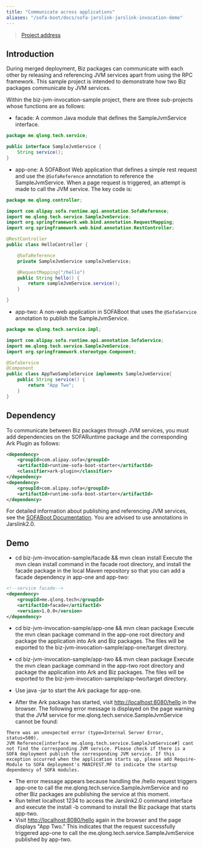 ```yaml
---
title: "Communicate across applications"
aliases: "/sofa-boot/docs/sofa-jarslink-jarslink-invocation-demo"
---
```


> [Project address](https://github.com/sofastack/sofa-jarslink/tree/master/sofa-jarslink-samples/biz-jvm-invocation-sample)

## Introduction

During merged deployment, Biz packages can communicate with each other by releasing and referencing JVM services apart from using the RPC framework. This sample project is intended to demonstrate how two Biz packages communicate by JVM services.

Within the biz-jvm-invocation-sample project, there are three sub-projects whose functions are as follows:
+ facade: A common Java module that defines the SampleJvmService interface.

```java
package me.qlong.tech.service;

public interface SampleJvmService {
    String service();
}
```

+ app-one: A SOFABoot Web application that defines a simple rest request and use the `@SofaReference` annotation to reference the SampleJvmService. When a page request is triggered, an attempt is made to call the JVM service. The key code is:

```java
package me.qlong.controller;

import com.alipay.sofa.runtime.api.annotation.SofaReference;
import me.qlong.tech.service.SampleJvmService;
import org.springframework.web.bind.annotation.RequestMapping;
import org.springframework.web.bind.annotation.RestController;

@RestController
public class HelloController {

    @SofaReference
    private SampleJvmService sampleJvmService;

    @RequestMapping("/hello")
    public String hello() {
        return sampleJvmService.service();
    }

}
```

+ app-two: A non-web application in SOFABoot that uses the `@SofaService` annotation to publish the SampleJvmService. 
```java
package me.qlong.tech.service.impl;

import com.alipay.sofa.runtime.api.annotation.SofaService;
import me.qlong.tech.service.SampleJvmService;
import org.springframework.stereotype.Component;

@SofaService
@Component
public class AppTwoSampleService implements SampleJvmService{
    public String service() {
        return "App Two";
    }
}
```

## Dependency

To communicate between Biz packages through JVM services, you must add dependencies on the SOFARuntime package and the corresponding Ark Plugin as follows:

```xml
<dependency>
    <groupId>com.alipay.sofa</groupId>
    <artifactId>runtime-sofa-boot-starter</artifactId>
    <classifier>ark-plugin</classifier>
</dependency>
<dependency>
    <groupId>com.alipay.sofa</groupId>
    <artifactId>runtime-sofa-boot-starter</artifactId>
</dependency>
```

For detailed information about publishing and referencing JVM services, see the [SOFABoot Documentation](../module-service). You are advised to use annotations in Jarslink2.0.

## Demo

+ cd biz-jvm-invocation-sample/facade && mvn clean install 
Execute the mvn clean install command in the facade root directory, and install the facade package in the local Maven repository so that you can add a facade dependency in app-one and app-two:

```xml
<!--service facade-->
<dependency>
    <groupId>me.qlong.tech</groupId>
    <artifactId>facade</artifactId>
    <version>1.0.0</version>
</dependency>
```

+ cd biz-jvm-invocation-sample/app-one && mvn clean package
Execute the mvn clean package command in the app-one root directory and package the application into Ark and Biz packages. The files will be exported to the biz-jvm-invocation-sample/app-one/target directory.

+ cd biz-jvm-invocation-sample/app-two && mvn clean package
Execute the mvn clean package command in the app-two root directory and package the application into Ark and Biz packages. The files will be exported to the biz-jvm-invocation-sample/app-two/target directory.

+ Use java -jar to start the Ark package for app-one.
+ After the Ark package has started, visit <http://localhost:8080/hello> in the browser. The following error message is displayed on the page warning that the JVM service for me.qlong.tech.service.SampleJvmService cannot be found:

```text
There was an unexpected error (type=Internal Server Error, status=500).
JVM Reference[interface me.qlong.tech.service.SampleJvmService#] cant not find the corresponding JVM service. Please check if there is a SOFA deployment publish the corresponding JVM service. If this exception occurred when the application starts up, please add Require-Module to SOFA deployment's MANIFEST.MF to indicate the startup dependency of SOFA modules.
```

+ The error message appears because handling the /hello request triggers app-one to call the me.qlong.tech.service.SampleJvmService and no other Biz packages are publishing the service at this moment.
+ Run telnet localhost 1234 to access the Jarslink2.0 command interface and execute the install -b command to install the Biz package that starts app-two.
+ Visit <http://localhost:8080/hello> again in the browser and the page displays "App Two.” This indicates that the request successfully triggered app-one to call the me.qlong.tech.service.SampleJvmService published by app-two.
